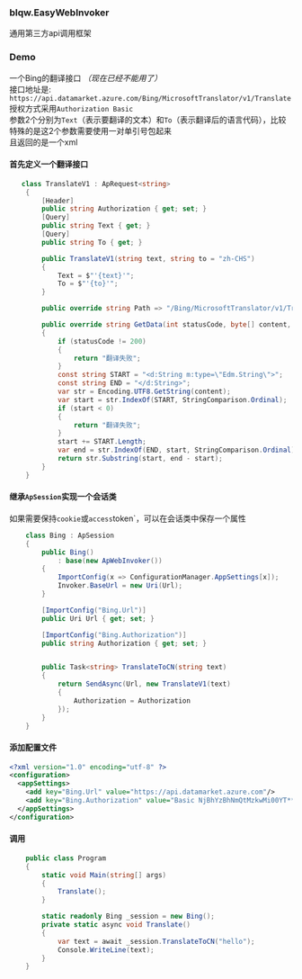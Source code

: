 ### blqw.EasyWebInvoker
通用第三方api调用框架

### Demo  
一个Bing的翻译接口 *（现在已经不能用了）*  
接口地址是: `https://api.datamarket.azure.com/Bing/MicrosoftTranslator/v1/Translate`  
授权方式采用`Authorization Basic`  
参数2个分别为`Text`（表示要翻译的文本）和`To`（表示翻译后的语言代码），比较特殊的是这2个参数需要使用一对单引号包起来  
且返回的是一个xml  

#### 首先定义一个翻译接口

```cs
   class TranslateV1 : ApRequest<string>
    {
        [Header]
        public string Authorization { get; set; }
        [Query]
        public string Text { get; }
        [Query]
        public string To { get; }

        public TranslateV1(string text, string to = "zh-CHS")
        {
            Text = $"'{text}'";
            To = $"'{to}'";
        }

        public override string Path => "/Bing/MicrosoftTranslator/v1/Translate";

        public override string GetData(int statusCode, byte[] content, Func<string, string> getHeader)
        {
            if (statusCode != 200)
            {
                return "翻译失败";
            }
            const string START = "<d:String m:type=\"Edm.String\">";
            const string END = "</d:String>";
            var str = Encoding.UTF8.GetString(content);
            var start = str.IndexOf(START, StringComparison.Ordinal);
            if (start < 0)
            {
                return "翻译失败";
            }
            start += START.Length;
            var end = str.IndexOf(END, start, StringComparison.Ordinal);
            return str.Substring(start, end - start);
        }
    }
```
#### 继承`ApSession`实现一个会话类
如果需要保持`cookie`或`access`token`，可以在会话类中保存一个属性

```cs
    class Bing : ApSession
    {
        public Bing()
            : base(new ApWebInvoker())
        {
            ImportConfig(x => ConfigurationManager.AppSettings[x]);
            Invoker.BaseUrl = new Uri(Url);
        }

        [ImportConfig("Bing.Url")]
        public Uri Url { get; set; }

        [ImportConfig("Bing.Authorization")]
        public string Authorization { get; set; }


        public Task<string> TranslateToCN(string text)
        {
            return SendAsync(Url, new TranslateV1(text)
            {
                Authorization = Authorization
            });
        }
    }
```

#### 添加配置文件

```xml
<?xml version="1.0" encoding="utf-8" ?>
<configuration>
  <appSettings>
    <add key="Bing.Url" value="https://api.datamarket.azure.com"/>
    <add key="Bing.Authorization" value="Basic NjBhYzBhNmQtMzkwMi00YT*****"/>
  </appSettings>
</configuration>
```

#### 调用

```cs
    public class Program
    {
        static void Main(string[] args)
        {
            Translate();
        }

        static readonly Bing _session = new Bing();
        private static async void Translate()
        {
            var text = await _session.TranslateToCN("hello");
            Console.WriteLine(text);
        }
    }
```

